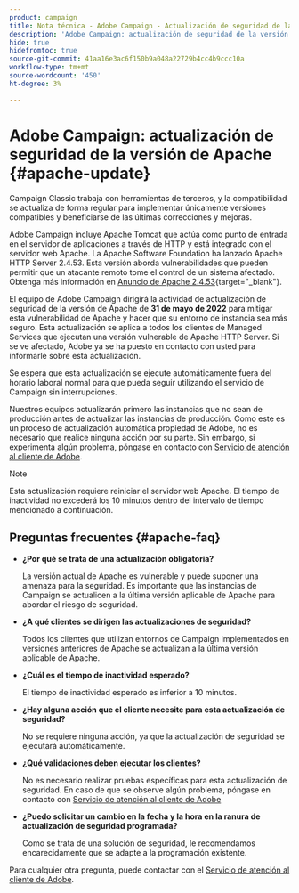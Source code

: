 ```yaml
---
product: campaign
title: Nota técnica - Adobe Campaign - Actualización de seguridad de la versión Apache
description: 'Adobe Campaign: actualización de seguridad de la versión de Apache'
hide: true
hidefromtoc: true
source-git-commit: 41aa16e3ac6f150b9a048a22729b4cc4b9ccc10a
workflow-type: tm+mt
source-wordcount: '450'
ht-degree: 3%

---
```


# Adobe Campaign: actualización de seguridad de la versión de Apache {#apache-update}

Campaign Classic trabaja con herramientas de terceros, y la compatibilidad se actualiza de forma regular para implementar únicamente versiones compatibles y beneficiarse de las últimas correcciones y mejoras.

Adobe Campaign incluye Apache Tomcat que actúa como punto de entrada en el servidor de aplicaciones a través de HTTP y está integrado con el servidor web Apache. La Apache Software Foundation ha lanzado Apache HTTP Server 2.4.53. Esta versión aborda vulnerabilidades que pueden permitir que un atacante remoto tome el control de un sistema afectado. Obtenga más información en [Anuncio de Apache 2.4.53](https://downloads.apache.org/httpd/Announcement2.4.html){target=&quot;_blank&quot;}.

El equipo de Adobe Campaign dirigirá la actividad de actualización de seguridad de la versión de Apache de **31 de mayo de 2022** para mitigar esta vulnerabilidad de Apache y hacer que su entorno de instancia sea más seguro. Esta actualización se aplica a todos los clientes de Managed Services que ejecutan una versión vulnerable de Apache HTTP Server. Si se ve afectado, Adobe ya se ha puesto en contacto con usted para informarle sobre esta actualización.

Se espera que esta actualización se ejecute automáticamente fuera del horario laboral normal para que pueda seguir utilizando el servicio de Campaign sin interrupciones.

Nuestros equipos actualizarán primero las instancias que no sean de producción antes de actualizar las instancias de producción. Como este es un proceso de actualización automática propiedad de Adobe, no es necesario que realice ninguna acción por su parte. Sin embargo, si experimenta algún problema, póngase en contacto con [Servicio de atención al cliente de Adobe](https://experienceleague.adobe.com/?support-solution=Campaign#support).


>[!NOTE]
>Esta actualización requiere reiniciar el servidor web Apache. El tiempo de inactividad no excederá los 10 minutos dentro del intervalo de tiempo mencionado a continuación.

## Preguntas frecuentes {#apache-faq}

* **¿Por qué se trata de una actualización obligatoria?**

   La versión actual de Apache es vulnerable y puede suponer una amenaza para la seguridad. Es importante que las instancias de Campaign se actualicen a la última versión aplicable de Apache para abordar el riesgo de seguridad.


* **¿A qué clientes se dirigen las actualizaciones de seguridad?**

   Todos los clientes que utilizan entornos de Campaign implementados en versiones anteriores de Apache se actualizan a la última versión aplicable de Apache.

* **¿Cuál es el tiempo de inactividad esperado?**

   El tiempo de inactividad esperado es inferior a 10 minutos.


* **¿Hay alguna acción que el cliente necesite para esta actualización de seguridad?**

   No se requiere ninguna acción, ya que la actualización de seguridad se ejecutará automáticamente.


* **¿Qué validaciones deben ejecutar los clientes?**

   No es necesario realizar pruebas específicas para esta actualización de seguridad. En caso de que se observe algún problema, póngase en contacto con [Servicio de atención al cliente de Adobe](https://experienceleague.adobe.com/?support-solution=Campaign#support)


* **¿Puedo solicitar un cambio en la fecha y la hora en la ranura de actualización de seguridad programada?**

   Como se trata de una solución de seguridad, le recomendamos encarecidamente que se adapte a la programación existente.


Para cualquier otra pregunta, puede contactar con el [Servicio de atención al cliente de Adobe](https://experienceleague.adobe.com/?support-solution=Campaign#support).
